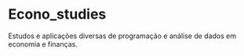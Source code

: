# Econo_studies

Estudos e aplicações diversas de programação e análise de dados em economia e finanças.

